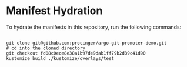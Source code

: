 
# Manifest Hydration

To hydrate the manifests in this repository, run the following commands:

```shell

git clone git@github.com:procinger/argo-git-promoter-demo.git
# cd into the cloned directory
git checkout fd08c0ece8e38a1b97de9dab1ff79b2d39c41d90
kustomize build ./kustomize/overlays/test
```